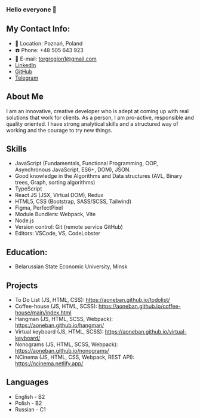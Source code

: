 ### Hello everyone 🤝

## My Contact Info:
* 🏡 Location: Poznań, Poland
* ☎️ Phone: +48 505 643 923
* 📧 E-mail: torgregion1@gmail.com
* [LinkedIn](https://www.linkedin.com/in/ashot-bahiran-3a1ab022b/)
* [GitHub](https://github.com/aoneban)
* [Telegram](https://t.me/arsenal_2004)

## About Me
I am an innovative, creative developer who is adept at coming up with real solutions that work for clients. As a person, I am pro-active, responsible and quality oriented. I have strong analytical skills and a structured way of working and the courage to try new things.
## Skills
* JavaScript (Fundamentals, Functional Programming, OOP, Asynchronous JavaScript, ES6+, DOM), JSON.
* Good knowledge in the Algorithms and Data structures (AVL, Binary trees, Graph, sorting algorithms)
* TypeScript
* React JS (JSX, Virtual DOM), Redux
* HTML5, CSS (Bootstrap, SASS/SCSS, Tailwind)
* Figma, PerfectPixel
* Module Bundlers: Webpack, Vite
* Node.js
* Version control: Git (remote service GitHub)
* Editors: VSCode, VS, CodeLobster

## Education: 
* Belarussian State Economic University, Minsk

## Projects 
- To Do List (JS, HTML, CSS): https://aoneban.github.io/todolist/
- Coffee-house (JS, HTML, SCSS): https://aoneban.github.io/coffee-house/main/index.html
- Hangman (JS, HTML, SCSS, Webpack): https://aoneban.github.io/hangman/
- Virtual keyboard (JS, HTML, SCSS): https://aoneban.github.io/virtual-keyboard/
- Nonograms (JS, HTML, SCSS, Webpack): https://aoneban.github.io/nonograms/
- NCinema (JS, HTML, CSS, Webpack, REST API): https://ncinema.netlify.app/

## Languages
* English - B2
* Polish - B2
* Russian - C1

